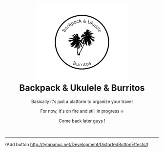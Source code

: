 
<h1 align="center">
  <br>
  <img src="https://github.com/Kadaaran/backpack-ukulele-burritos/blob/master/logo/black.png" alt="Backpack" width="300">
  <br>
  Backpack & Ukulele & Burritos
  <br>
</h1>

<p align="center">Basically it's just a platform to organize your travel</p>
<p align="center">For now, it's on fire and still in progress 🔥  </p>
<p align="center">Come back later guys !</p><br>

---

(Add button http://tympanus.net/Development/DistortedButtonEffects/)
